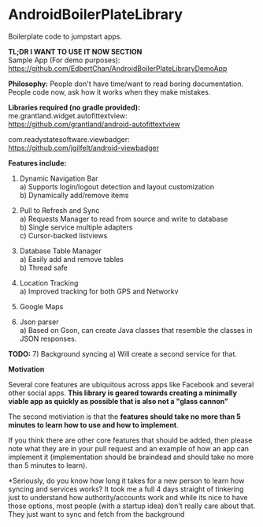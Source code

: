 AndroidBoilerPlateLibrary
=========================

Boilerplate code to jumpstart apps. 

<b> TL;DR I WANT TO USE IT NOW SECTION</b><br>
Sample App (For demo purposes):<br>
https://github.com/EdbertChan/AndroidBoilerPlateLibraryDemoApp

<b>Philosophy:</b> People don't have time/want to read boring documentation. People code now, ask how it works when they make mistakes. 

<b>Libraries required (no gradle provided):</b><br>
me.grantland.widget.autofittextview:<br>
https://github.com/grantland/android-autofittextview<br>

com.readystatesoftware.viewbadger:<br>
https://github.com/jgilfelt/android-viewbadger<br>


<b>Features include:</b>

1) Dynamic Navigation Bar <br>
  a) Supports login/logout detection and layout customization <br>
  b) Dynamically add/remove items <br>
  
2) Pull to Refresh and Sync<br>
  a) Requests Manager to read from source and write to database<br>
  b) Single service multiple adapters<br>
  c) Cursor-backed listviews<br>

3) Database Table Manager<br>
  a) Easily add and remove tables<br>
  b) Thread safe<br>

4) Location Tracking<br>
  a) Improved tracking for both GPS and Networkv

5) Google Maps<br>

6) Json parser<br>
  a) Based on Gson, can create Java classes that resemble the classes in JSON responses.<br>

<b> TODO:</b>
7) Background syncing
  a) Will create a second service for that.

<b>Motivation</b>

Several core features are ubiquitous across apps like Facebook and several other social apps. <b> This library is 
geared towards creating a minimally viable app as quickly as possible that is also not a "glass cannon" </b> 

The second motiviation is that the <b>features should take no more than 5 minutes to learn how to use and how to implement</b>. 

If you think there are other core features that should be added, then please note what they are in your pull
request and an example of how an app can implement it (implementation should be braindead and should take no more 
than 5 minutes to learn).

*Seriously, do you know how long it takes for a new person to learn how syncing and services works? It took me a full 4 days straight of tinkering just to understand how authority/accounts work and while its nice to have those options, most people (with a startup idea) don't really care about that. They just want to sync and fetch from the background
